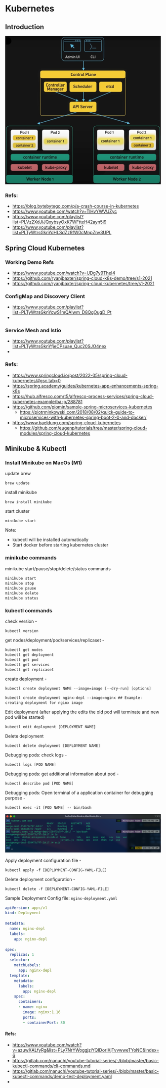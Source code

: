 # Kubernetes

## Introduction

![k8s-arch.png](../images/k8s/k8s-arch.png)

### Refs:
- https://blog.bytebytego.com/p/a-crash-course-in-kubernetes
- https://www.youtube.com/watch?v=TlHvYWVUZyc
- https://www.youtube.com/playlist?list=PLVz2XdJiJQxybsyOxK7WFtteH42ayn5i9
- https://www.youtube.com/playlist?list=PLTyWtrsGknYdHLSdZz9fW0cMnpZny3UPL

## Spring Cloud Kubernetes


### Working Demo Refs
- https://www.youtube.com/watch?v=UDg7y9TheI4
- https://github.com/ryanjbaxter/spring-cloud-k8s-demo/tree/s1-2021
- https://github.com/ryanjbaxter/spring-cloud-kubernetes/tree/s1-2021


### ConfigMap and Discovery Client
- https://www.youtube.com/playlist?list=PLTyWtrsGknYcwS1mQAIwm_D8QgOugD_Pt
- 

### Service Mesh and Istio
- https://www.youtube.com/playlist?list=PLTyWtrsGknYfjeCPsuae_Quc20SJO4nex
-

### Refs:
- https://www.springcloud.io/post/2022-05/spring-cloud-kubernetes/#gsc.tab=0
- https://spring.academy/guides/kubernetes-app-enhancements-spring-k8s
- https://hub.alfresco.com/t5/alfresco-process-services/spring-cloud-kubernetes-example/ba-p/288781
- https://github.com/piomin/sample-spring-microservices-kubernetes
  - https://piotrminkowski.com/2018/08/02/quick-guide-to-microservices-with-kubernetes-spring-boot-2-0-and-docker/
- https://www.baeldung.com/spring-cloud-kubernetes
  - https://github.com/eugenp/tutorials/tree/master/spring-cloud-modules/spring-cloud-kubernetes


## Minikube & Kubectl
### Install Minikube on MacOs (M1)
update brew 
```
brew update
```
install minikube
```
brew install minikube
```
start cluster
```
minikube start
```

Note: 
- kubectl will be installed automatically
- Start docker before starting kubernetes cluster
  
### minikube commands
minikube start/pause/stop/delete/status commands
```
minikube start
minikube stop
minikube pause
minikube delete
minikube status
```

### kubectl commands
check version - 
```
kubectl version
```

get nodes/deployment/pod/services/replicaset - 
```
kubectl get nodes
kubectl get deployment
kubectl get pod
kubectl get services
kubectl get replicaset
```

create deployment - 
```
kubectl create deployment NAME --image=image [--dry-run] [options]
```
```
kubectl create deployment nginx-depl --image=nginx ## Example: creating deployment for nginx image
```

Edit deployment (after applying the edits the old pod will terminate and new pod will be started)
```
kubectl edit deployment [DEPLOYMENT NAME]
```


Delete deployment
```
kubectl delete deployment [DEPLOYMENT NAME]
```

Debugging pods: check logs - 
```
kubectl logs [POD NAME]
```

Debugging pods: get additional information about pod - 
```
kubectl describe pod [POD NAME]
```

Debugging pods: Open terminal of a application container for debugging purpose - 
```
kubectl exec -it [POD NAME] -- bin/bash
```
![kubectl-exec.png](../images/k8s/kubectl-exec.png)

Apply deployment configuration file - 
```
kubectl apply -f [DEPLOYMENT-CONFIG-YAML-FILE]
```

Delete deployment configuration - 
```
kubectl delete -f [DEPLOYMENT-CONFIG-YAML-FILE]
```

Sample Deployment Config file: `nginx-deployment.yaml`
```yaml
apiVersion: apps/v1
kind: Deployment

metadata:
  name: nginx-depl
  labels:
    app: nginx-depl

spec:
  replicas: 1
  selector:
    matchLabels:
      app: nginx-depl
  template:
    metadata:
      labels:
        app: nginx-depl
    spec:
      containers:
      - name: nginx
        image: nginx:1.16
        ports:
        - containerPort: 80
```

#### Refs:
- https://www.youtube.com/watch?v=azuwXALfyRg&list=PLy7NrYWoggjziYQIDorlXjTvvwweTYoNC&index=6
- https://gitlab.com/nanuchi/youtube-tutorial-series/-/blob/master/basic-kubectl-commands/cli-commands.md
- https://gitlab.com/nanuchi/youtube-tutorial-series/-/blob/master/basic-kubectl-commands/demo-test-deployment.yaml
- 